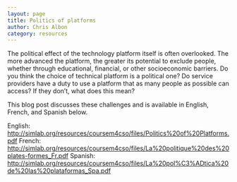 ```yaml
---
layout: page
title: Politics of platforms
author: Chris Albon
category: resources
---
```

The political effect of the technology platform itself is often overlooked. The more advanced the platform, the greater its potential to exclude people, whether through educational, financial, or other socioeconomic barriers. Do you think the choice of technical platform is a political one? Do service providers have a duty to use a platform that as many people as possible can access? If they don’t, what does this mean?

This blog post discusses these challenges and is available in English, French, and Spanish below.

English:
<http://simlab.org/resources/coursem4cso/files/Politics%20of%20Platforms.pdf>
French:
<http://simlab.org/resources/coursem4cso/files/La%20politique%20des%20plates-formes_Fr.pdf>
Spanish:
<http://simlab.org/resources/coursem4cso/files/La%20pol%C3%ADtica%20de%20las%20plataformas_Spa.pdf>

